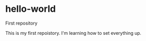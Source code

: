 # hello-world
First repository

This is my first repoistory.  I'm learning how to set everything up.
